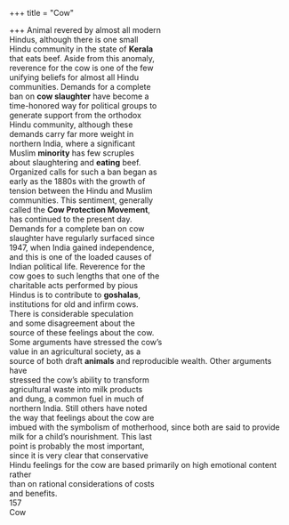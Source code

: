 +++
title = "Cow"

+++
Animal revered by almost all modern  
Hindus, although there is one small  
Hindu community in the state of **Kerala**  
that eats beef. Aside from this anomaly,  
reverence for the cow is one of the few  
unifying beliefs for almost all Hindu  
communities. Demands for a complete  
ban on **cow slaughter** have become a  
time-honored way for political groups to  
generate support from the orthodox  
Hindu community, although these  
demands carry far more weight in  
northern India, where a significant  
Muslim **minority** has few scruples  
about slaughtering and **eating** beef.  
Organized calls for such a ban began as  
early as the 1880s with the growth of  
tension between the Hindu and Muslim  
communities. This sentiment, generally  
called the **Cow Protection Movement**,  
has continued to the present day.  
Demands for a complete ban on cow  
slaughter have regularly surfaced since  
1947, when India gained independence,  
and this is one of the loaded causes of  
Indian political life. Reverence for the  
cow goes to such lengths that one of the  
charitable acts performed by pious  
Hindus is to contribute to **goshalas**,  
institutions for old and infirm cows.  
There is considerable speculation  
and some disagreement about the  
source of these feelings about the cow.  
Some arguments have stressed the cow’s  
value in an agricultural society, as a  
source of both draft **animals** and reproducible wealth. Other arguments have  
stressed the cow’s ability to transform  
agricultural waste into milk products  
and dung, a common fuel in much of  
northern India. Still others have noted  
the way that feelings about the cow are  
imbued with the symbolism of motherhood, since both are said to provide  
milk for a child’s nourishment. This last  
point is probably the most important,  
since it is very clear that conservative  
Hindu feelings for the cow are based primarily on high emotional content rather  
than on rational considerations of costs  
and benefits.  
157  
Cow
